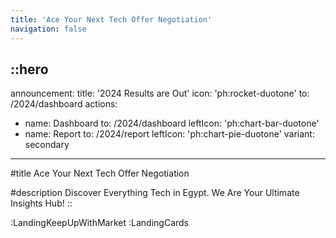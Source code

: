 ```yaml
---
title: 'Ace Your Next Tech Offer Negotiation'
navigation: false
---
```


::hero
---
announcement:
  title: '2024 Results are Out'
  icon: 'ph:rocket-duotone'
  to: /2024/dashboard
actions:
  - name: Dashboard
    to: /2024/dashboard
    leftIcon: 'ph:chart-bar-duotone'
  - name: Report
    to: /2024/report
    leftIcon: 'ph:chart-pie-duotone'
    variant: secondary
---

#title
Ace Your Next Tech Offer Negotiation

#description
Discover Everything Tech in Egypt. We Are Your Ultimate Insights Hub!
::

:LandingKeepUpWithMarket
:LandingCards

